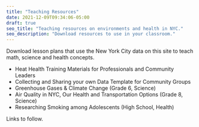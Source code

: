 ```yaml
---
title: "Teaching Resources"
date: 2021-12-09T09:34:06-05:00
draft: true
seo_title: "Teaching resources on environments and health in NYC."
seo_description: "Download resources to use in your classroom."
---
```


Download lesson plans that use the New York City data on this site to teach math, science and health concepts.

- Heat Health Training Materials for Professionals and Community Leaders
- Collecting and Sharing your own Data Template for Community Groups
- Greenhouse Gases & Climate Change (Grade 6, Science)
- Air Quality in NYC, Our Health and Transportation Options (Grade 8, Science)
- Researching Smoking among Adolescents (High School, Health)

Links to follow.